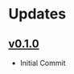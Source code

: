 # Updates
## [v0.1.0](https://github.com/younatics/Stringfication/releases/tag/0.1.0)
* Initial Commit
